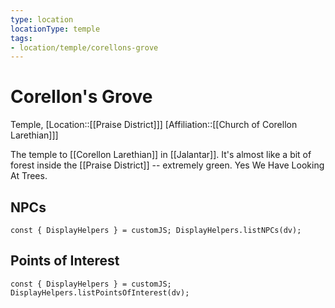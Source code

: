 ```yaml
---
type: location
locationType: temple
tags: 
- location/temple/corellons-grove
---
```


# Corellon's Grove
Temple, [Location::[[Praise District]]]
[Affiliation::[[Church of Corellon Larethian]]]

The temple to [[Corellon Larethian]] in [[Jalantar]]. It's almost like a bit of forest inside the [[Praise District]] -- extremely green. Yes We Have Looking At Trees. 

## NPCs
```dataviewjs
const { DisplayHelpers } = customJS; DisplayHelpers.listNPCs(dv);
```

## Points of Interest
```dataviewjs
const { DisplayHelpers } = customJS; DisplayHelpers.listPointsOfInterest(dv);
```
